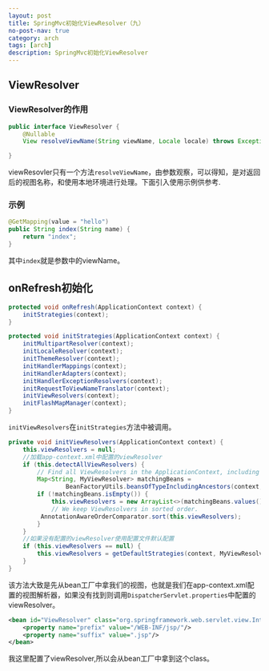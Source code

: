 ```yaml
---
layout: post
title: SpringMvc初始化ViewResolver（九）
no-post-nav: true
category: arch
tags: [arch]
description: SpringMvc初始化ViewResolver
---
```


## ViewResolver

### ViewResolver的作用
```java
public interface ViewResolver {
	@Nullable
	View resolveViewName(String viewName, Locale locale) throws Exception;

}
```
viewResovler只有一个方法`resolveViewName`，由参数观察，可以得知，是对返回后的视图名称，和使用本地环境进行处理。下面引入使用示例供参考.
### 示例
```java
@GetMapping(value = "hello")
public String index(String name) {
    return "index";
}
```
其中`index`就是参数中的viewName。

## onRefresh初始化
```java
protected void onRefresh(ApplicationContext context) {
    initStrategies(context);
}
```

```java
protected void initStrategies(ApplicationContext context) {
    initMultipartResolver(context);
    initLocaleResolver(context);
    initThemeResolver(context);
    initHandlerMappings(context);
    initHandlerAdapters(context);
    initHandlerExceptionResolvers(context);
    initRequestToViewNameTranslator(context);
    initViewResolvers(context);
    initFlashMapManager(context);
}
```
`initViewResolvers`在`initStrategies`方法中被调用。

```java
private void initViewResolvers(ApplicationContext context) {
    this.viewResolvers = null;
    //加载app-context.xml中配置的viewResolver
    if (this.detectAllViewResolvers) {
        // Find all ViewResolvers in the ApplicationContext, including ancestor contexts.
        Map<String, MyViewResolver> matchingBeans =
                BeanFactoryUtils.beansOfTypeIncludingAncestors(context, MyViewResolver.class, true, false);
        if (!matchingBeans.isEmpty()) {
            this.viewResolvers = new ArrayList<>(matchingBeans.values());
            // We keep ViewResolvers in sorted order.
         AnnotationAwareOrderComparator.sort(this.viewResolvers);
        }
    }
    //如果没有配置的viewResolver使用配置文件默认配置
    if (this.viewResolvers == null) {
        this.viewResolvers = getDefaultStrategies(context, MyViewResolver.class);
    }
}
```
该方法大致是先从bean工厂中拿我们的视图，也就是我们在app-context.xml配置的视图解析器，如果没有找到则调用`DispatcherServlet.properties`中配置的viewResolver。
```xml
<bean id="ViewResolver" class="org.springframework.web.servlet.view.InternalResourceViewResolver">
    <property name="prefix" value="/WEB-INF/jsp/"/>
    <property name="suffix" value=".jsp"/>
</bean>
```
我这里配置了viewResolver,所以会从bean工厂中拿到这个class。